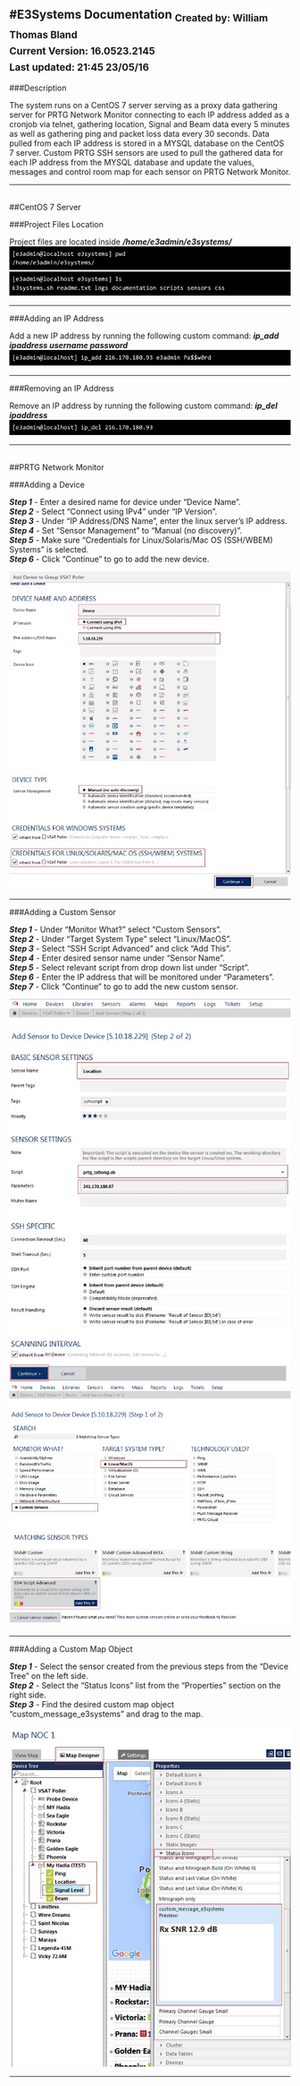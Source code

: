 #E3Systems Documentation
<sub>**Created by:** William Thomas Bland<br>
**Current Version:** 16.0523.2145<br>
**Last updated:** 21:45 23/05/16
</sub>
---


###Description

The system runs on a CentOS 7 server serving as a proxy data gathering server for PRTG Network Monitor connecting to each IP address added as a cronjob via telnet, gathering location, Signal and Beam data every 5 minutes as well as gathering ping and packet loss data every 30 seconds. Data pulled from each IP address is stored in a MYSQL database on the CentOS 7 server. Custom PRTG SSH sensors are used to pull the gathered data for each IP address from the MYSQL database and update the values, messages and control room map for each sensor on PRTG Network Monitor.

---
<br>
##CentOS 7 Server

###Project Files Location

Project files are located inside ***/home/e3admin/e3systems/***
![image00.jpg](images/image00.jpg)
![image01.jpg](images/image01.jpg)

---
###Adding an IP Address

Add a new IP address by running the following custom command: ***ip_add ipaddress username password***
![image02.jpg](images/image02.jpg)

---
###Removing an IP Address

Remove an IP address by running the following custom command: ***ip_del ipaddress***
![image03.jpg](images/image03.jpg)

---
<br>
##PRTG Network Monitor

###Adding a Device

***Step 1*** - Enter a desired name for device under “Device Name”.<br>
***Step 2*** - Select “Connect using IPv4” under “IP Version”.<br>
***Step 3*** - Under “IP Address/DNS Name”, enter the linux server’s IP address.<br>
***Step 4*** - Set “Sensor Management” to “Manual (no discovery)”.<br>
***Step 5*** - Make sure “Credentials for Linux/Solaris/Mac OS (SSH/WBEM) Systems” is selected.<br>
***Step 6*** - Click “Continue” to go to add the new device.<br>

![image04.jpg](images/image04.jpg)

---
###Adding a Custom Sensor

***Step 1*** - Under “Monitor What?” select “Custom Sensors”.<br>
***Step 2*** - Under “Target System Type” select “Linux/MacOS”.<br>
***Step 3*** - Select “SSH Script Advanced” and click “Add This”.<br>
***Step 4*** - Enter desired sensor name under “Sensor Name”.<br>
***Step 5*** - Select relevant script from drop down list under “Script”.<br>
***Step 6*** - Enter the IP address that will be monitored under “Parameters”.<br>
***Step 7*** - Click “Continue” to go to add the new custom sensor.<br>

![image05.jpg](images/image05.jpg)
![image06.jpg](images/image06.jpg)

---
###Adding a Custom Map Object

***Step 1*** - Select the sensor created from the previous steps from the “Device Tree” on the  left side.<br>
***Step 2*** - Select the “Status Icons” list from the “Properties” section on the right side.<br>
***Step 3*** - Find the desired custom map object “custom_message_e3systems” and drag to the map.<br>

![image07.jpg](images/image07.jpg)

---
